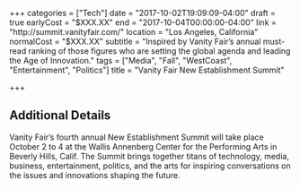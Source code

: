 +++
categories = ["Tech"]
date = "2017-10-02T19:09:09-04:00"
draft = true
earlyCost = "$XXX.XX"
end = "2017-10-04T00:00:00-04:00"
link = "http://summit.vanityfair.com/"
location = "Los Angeles, California"
normalCost = "$XXX.XX"
subtitle = "Inspired by Vanity Fair’s annual must-read ranking of those figures who are setting the global agenda and leading the Age of Innovation."
tags = ["Media", "Fall", "WestCoast", "Entertainment", "Politics"]
title = "Vanity Fair New Establishment Summit"

+++
<!--more-->

## Additional Details

Vanity Fair’s fourth annual New Establishment Summit will take place October 2 to 4 at the Wallis Annenberg Center for the Performing Arts in Beverly Hills, Calif. The Summit brings together titans of technology, media, business, entertainment, politics, and the arts for inspiring conversations on the issues and innovations shaping the future.